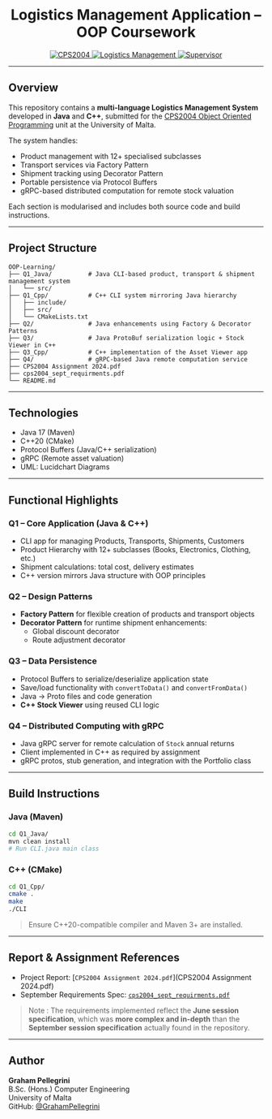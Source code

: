 <h1 align="center">Logistics Management Application – OOP Coursework</h1>

<p align="center">
  <a href="https://www.um.edu.mt/courses/studyunit/CPS2004">
    <img src="https://img.shields.io/badge/University%20of%20Malta-CPS2004-blue?style=for-the-badge" alt="CPS2004">
  </a>
  <a href="https://github.com/GrahamPellegrini/OOP-Learning">
    <img src="https://img.shields.io/badge/Project-Logistics%20Management-green?style=for-the-badge" alt="Logistics Management">
  </a>
  <a href="https://www.um.edu.mt/profile/markvella">
    <img src="https://img.shields.io/badge/Supervisor-Dr.%20Mark%20Vella-lightgrey?style=for-the-badge" alt="Supervisor">
  </a>
</p>

---

## Overview

This repository contains a **multi-language Logistics Management System** developed in **Java** and **C++**, submitted for the [CPS2004 Object Oriented Programming](https://www.um.edu.mt/courses/studyunit/CPS2004) unit at the University of Malta.

The system handles:
- Product management with 12+ specialised subclasses
- Transport services via Factory Pattern
- Shipment tracking using Decorator Pattern
- Portable persistence via Protocol Buffers
- gRPC-based distributed computation for remote stock valuation

Each section is modularised and includes both source code and build instructions.

---

## Project Structure

```
OOP-Learning/
├── Q1_Java/          # Java CLI-based product, transport & shipment management system
│   └── src/
├── Q1_Cpp/           # C++ CLI system mirroring Java hierarchy
│   ├── include/
│   ├── src/
│   └── CMakeLists.txt
├── Q2/               # Java enhancements using Factory & Decorator Patterns
├── Q3/               # Java ProtoBuf serialization logic + Stock Viewer in C++
├── Q3_Cpp/           # C++ implementation of the Asset Viewer app
├── Q4/               # gRPC-based Java remote computation service
├── CPS2004 Assignment 2024.pdf
├── cps2004_sept_requirments.pdf
└── README.md
```

---

## Technologies

- Java 17 (Maven)
- C++20 (CMake)
- Protocol Buffers (Java/C++ serialization)
- gRPC (Remote asset valuation)
- UML: Lucidchart Diagrams

---

## Functional Highlights

### Q1 – Core Application (Java & C++)
- CLI app for managing Products, Transports, Shipments, Customers
- Product Hierarchy with 12+ subclasses (Books, Electronics, Clothing, etc.)
- Shipment calculations: total cost, delivery estimates
- C++ version mirrors Java structure with OOP principles

### Q2 – Design Patterns
- **Factory Pattern** for flexible creation of products and transport objects
- **Decorator Pattern** for runtime shipment enhancements:
  - Global discount decorator
  - Route adjustment decorator

### Q3 – Data Persistence
- Protocol Buffers to serialize/deserialize application state
- Save/load functionality with `convertToData()` and `convertFromData()`
- Java → Proto files and code generation
- **C++ Stock Viewer** using reused CLI logic

### Q4 – Distributed Computing with gRPC
- Java gRPC server for remote calculation of `Stock` annual returns
- Client implemented in C++ as required by assignment
- gRPC protos, stub generation, and integration with the Portfolio class

---

## Build Instructions

### Java (Maven)
```bash
cd Q1_Java/
mvn clean install
# Run CLI.java main class
```

### C++ (CMake)
```bash
cd Q1_Cpp/
cmake .
make
./CLI
```

> Ensure C++20-compatible compiler and Maven 3+ are installed.

---

## Report & Assignment References

- Project Report: [`CPS2004 Assignment 2024.pdf`](CPS2004 Assignment 2024.pdf)
- September Requirements Spec: [`cps2004_sept_requirments.pdf`](cps2004_sept_requirments.pdf)

> Note : The requirements implemented reflect the **June session specification**, which was **more complex and in-depth** than the **September session specification** actually found in the repository.

---

## Author

**Graham Pellegrini**  
B.Sc. (Hons.) Computer Engineering  
University of Malta  
GitHub: [@GrahamPellegrini](https://github.com/GrahamPellegrini)
